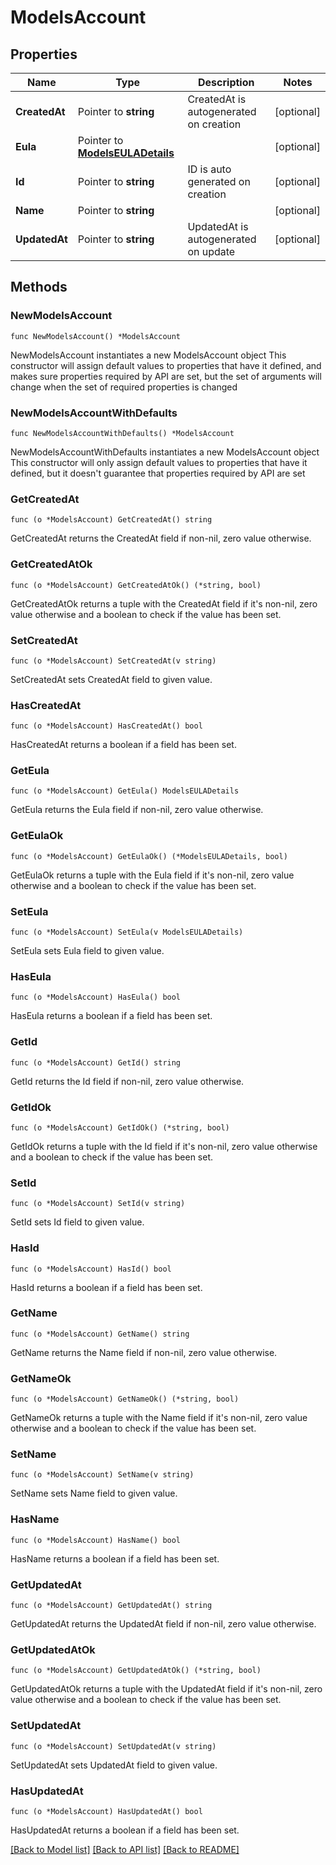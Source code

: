 # ModelsAccount

## Properties

Name | Type | Description | Notes
------------ | ------------- | ------------- | -------------
**CreatedAt** | Pointer to **string** | CreatedAt is autogenerated on creation | [optional] 
**Eula** | Pointer to [**ModelsEULADetails**](ModelsEULADetails.md) |  | [optional] 
**Id** | Pointer to **string** | ID is auto generated on creation | [optional] 
**Name** | Pointer to **string** |  | [optional] 
**UpdatedAt** | Pointer to **string** | UpdatedAt is autogenerated on update | [optional] 

## Methods

### NewModelsAccount

`func NewModelsAccount() *ModelsAccount`

NewModelsAccount instantiates a new ModelsAccount object
This constructor will assign default values to properties that have it defined,
and makes sure properties required by API are set, but the set of arguments
will change when the set of required properties is changed

### NewModelsAccountWithDefaults

`func NewModelsAccountWithDefaults() *ModelsAccount`

NewModelsAccountWithDefaults instantiates a new ModelsAccount object
This constructor will only assign default values to properties that have it defined,
but it doesn't guarantee that properties required by API are set

### GetCreatedAt

`func (o *ModelsAccount) GetCreatedAt() string`

GetCreatedAt returns the CreatedAt field if non-nil, zero value otherwise.

### GetCreatedAtOk

`func (o *ModelsAccount) GetCreatedAtOk() (*string, bool)`

GetCreatedAtOk returns a tuple with the CreatedAt field if it's non-nil, zero value otherwise
and a boolean to check if the value has been set.

### SetCreatedAt

`func (o *ModelsAccount) SetCreatedAt(v string)`

SetCreatedAt sets CreatedAt field to given value.

### HasCreatedAt

`func (o *ModelsAccount) HasCreatedAt() bool`

HasCreatedAt returns a boolean if a field has been set.

### GetEula

`func (o *ModelsAccount) GetEula() ModelsEULADetails`

GetEula returns the Eula field if non-nil, zero value otherwise.

### GetEulaOk

`func (o *ModelsAccount) GetEulaOk() (*ModelsEULADetails, bool)`

GetEulaOk returns a tuple with the Eula field if it's non-nil, zero value otherwise
and a boolean to check if the value has been set.

### SetEula

`func (o *ModelsAccount) SetEula(v ModelsEULADetails)`

SetEula sets Eula field to given value.

### HasEula

`func (o *ModelsAccount) HasEula() bool`

HasEula returns a boolean if a field has been set.

### GetId

`func (o *ModelsAccount) GetId() string`

GetId returns the Id field if non-nil, zero value otherwise.

### GetIdOk

`func (o *ModelsAccount) GetIdOk() (*string, bool)`

GetIdOk returns a tuple with the Id field if it's non-nil, zero value otherwise
and a boolean to check if the value has been set.

### SetId

`func (o *ModelsAccount) SetId(v string)`

SetId sets Id field to given value.

### HasId

`func (o *ModelsAccount) HasId() bool`

HasId returns a boolean if a field has been set.

### GetName

`func (o *ModelsAccount) GetName() string`

GetName returns the Name field if non-nil, zero value otherwise.

### GetNameOk

`func (o *ModelsAccount) GetNameOk() (*string, bool)`

GetNameOk returns a tuple with the Name field if it's non-nil, zero value otherwise
and a boolean to check if the value has been set.

### SetName

`func (o *ModelsAccount) SetName(v string)`

SetName sets Name field to given value.

### HasName

`func (o *ModelsAccount) HasName() bool`

HasName returns a boolean if a field has been set.

### GetUpdatedAt

`func (o *ModelsAccount) GetUpdatedAt() string`

GetUpdatedAt returns the UpdatedAt field if non-nil, zero value otherwise.

### GetUpdatedAtOk

`func (o *ModelsAccount) GetUpdatedAtOk() (*string, bool)`

GetUpdatedAtOk returns a tuple with the UpdatedAt field if it's non-nil, zero value otherwise
and a boolean to check if the value has been set.

### SetUpdatedAt

`func (o *ModelsAccount) SetUpdatedAt(v string)`

SetUpdatedAt sets UpdatedAt field to given value.

### HasUpdatedAt

`func (o *ModelsAccount) HasUpdatedAt() bool`

HasUpdatedAt returns a boolean if a field has been set.


[[Back to Model list]](../README.md#documentation-for-models) [[Back to API list]](../README.md#documentation-for-api-endpoints) [[Back to README]](../README.md)


